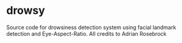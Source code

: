 # drowsy
Source code for drowsiness detection system using facial landmark detection and Eye-Aspect-Ratio. All credits to Adrian Rosebrock 
